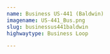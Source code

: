 ```yaml
---
name: Business US-441 (Baldwin)
imagename: US-441_Bus.png
slug: businessus441baldwin
highwaytype: Business Loop

---
```

